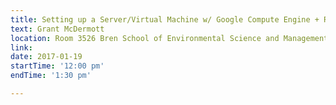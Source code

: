 ```yaml
---
title: Setting up a Server/Virtual Machine w/ Google Compute Engine + RStudio Server
text: Grant McDermott
location: Room 3526 Bren School of Environmental Science and Management
link: 
date: 2017-01-19
startTime: '12:00 pm'
endTime: '1:30 pm'

---
```

